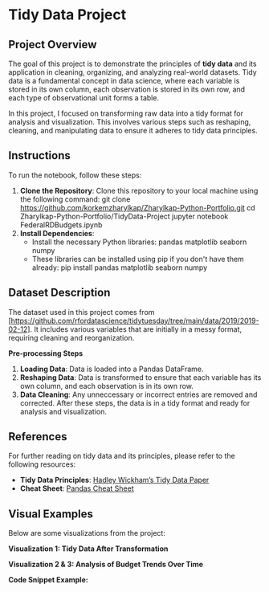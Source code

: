 # Tidy Data Project

## Project Overview

The goal of this project is to demonstrate the principles of **tidy data** and its application in cleaning, organizing, and analyzing real-world datasets. Tidy data is a fundamental concept in data science, where each variable is stored in its own column, each observation is stored in its own row, and each type of observational unit forms a table.

In this project, I focused on transforming raw data into a tidy format for analysis and visualization. This involves various steps such as reshaping, cleaning, and manipulating data to ensure it adheres to tidy data principles.

## Instructions

To run the notebook, follow these steps:

1. **Clone the Repository**:
   Clone this repository to your local machine using the following command:
   git clone https://github.com/korkemzharylkap/Zharylkap-Python-Portfolio.git
   cd Zharylkap-Python-Portfolio/TidyData-Project
   jupyter notebook FederalRDBudgets.ipynb
2. **Install Dependencies**:
   - Install the necessary Python libraries:
   pandas
   matplotlib
   seaborn
   numpy
   - These libraries can be installed using pip if you don't have them already:
     pip install pandas matplotlib seaborn numpy

## Dataset Description
The dataset used in this project comes from [https://github.com/rfordatascience/tidytuesday/tree/main/data/2019/2019-02-12]. It includes various variables that are initially in a messy format, requiring cleaning and reorganization.

**Pre-processing Steps**
1. **Loading Data**: Data is loaded into a Pandas DataFrame.
2. **Reshaping Data**: Data is transformed to ensure that each variable has its own column, and each observation is in its own row.
3. **Data Cleaning**: Any unneccessary or incorrect entries are removed and corrected.
After these steps, the data is in a tidy format and ready for analysis and visualization.

## References
For further reading on tidy data and its principles, please refer to the following resources:

- **Tidy Data Principles**: [Hadley Wickham’s Tidy Data Paper](https://vita.had.co.nz/papers/tidy-data.pdf)
- **Cheat Sheet**: [Pandas Cheat Sheet](https://pandas.pydata.org/Pandas_Cheat_Sheet.pdf)

## Visual Examples
Below are some visualizations from the project:

**Visualization 1: Tidy Data After Transformation**



**Visualization 2 & 3: Analysis of Budget Trends Over Time**



**Code Snippet Example:**
